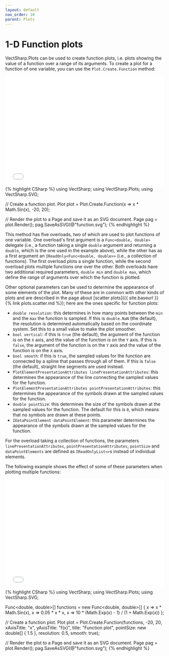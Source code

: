 ```yaml
---
layout: default
nav_order: 10
parent: Plots
---
```


# 1-D Function plots

VectSharp.Plots can be used to create function plots, i.e. plots showing the value of a function over a range of its arguments. To create a plot for a function of one variable, you can use the `Plot.Create.Function` method:

<div class="code-example">
    <iframe src="assets/images/plots/function.svg" style="width: 100%; height: 25em; border: 0px solid black"></iframe>
</div>
{% highlight CSharp %}
using VectSharp;
using VectSharp.Plots;
using VectSharp.SVG;

// Create a function plot.
Plot plot = Plot.Create.Function(x => x * Math.Sin(x), -20, 20);

// Render the plot to a Page and save it as an SVG document.
Page pag = plot.Render();
pag.SaveAsSVG(@"function.svg");
{% endhighlight %}

This method has five overloads, two of which are used to plot functions of one variable. One overload's first argument is a `Func<double, double>` delegate (i.e., a function taking a single `double` argument and returning a `double`, which is the one used in the example above), while the other has as a first argument an `IReadOnly<Func<double, double>>` (i.e., a collection of functions). The first overload plots a single function, while the second overload plots multiple functions one over the other. Both overloads have two additional required parameters, `double min` and `double max`, which define the range of arguments over which the function is plotted.

Other optional parameters can be used to determine the appearance of some elements of the plot. Many of these are in common with other kinds of plots and are described in the page about [scatter plots]({{ site.baseurl }}{% link plots.scatter.md %}); here are the ones specific for function plots:

* `double resolution`: this determines in how many points between the `min` and the `max` the function is sampled. If this is `double.NaN` (the default), the resolution is determined automatically based on the coordinate system. Set this to a small value to make the plot smoother.
* `bool vertical`: if this is `true` (the default), the argument of the function is on the `X` axis, and the value of the function is on the `Y` axis. If this is `false`, the argument of the function is on the `Y` axis and the value of the function is on the `X` axis.
* `bool smooth`: if this is `true`, the sampled values for the function are connected by a spline that passes through all of them. If this is `false` (the default), straight line segments are used instead.
* `PlotElementPresentationAttributes linePresentationAttributes`: this determines the appearance of the line connecting the sampled values for the function.
* `PlotElementPresentationAttributes pointPresentationAttributes`: this determines the appearance of the symbols drawn at the sampled values for the function.
* `double pointSize`: this determines the size of the symbols drawn at the sampled values for the function. The default for this is `0`, which means that no symbols are drawn at these points.
* `IDataPointElement dataPointElement`: this parameter determines the appearance of the symbols drawn at the sampled values for the function.

For the overload taking a collection of functions, the parameters `linePresentationAttributes`, `pointPresentationAttributes`, `pointSize` and `dataPointElements` are defined as `IReadOnlyList<>`s instead of individual elements.

The following example shows the effect of some of these parameters when plotting multiple functions:

<div class="code-example">
    <iframe src="assets/images/plots/function2.svg" style="width: 100%; height: 25em; border: 0px solid black"></iframe>
</div>
{% highlight CSharp %}
using VectSharp;
using VectSharp.Plots;
using VectSharp.SVG;

Func<double, double>[] functions = new Func<double, double>[]
{
    x => x * Math.Sin(x),
    x => 0.05 * x * x,
    x => 10 * (Math.Exp(x) - 1) / (1 + Math.Exp(x))
};

// Create a function plot.
Plot plot = Plot.Create.Function(functions, -20, 20,
    xAxisTitle: "x", yAxisTitle: "f(x)", title: "Function plot",
    pointSize: new double[] { 1.5 }, resolution: 0.5, smooth: true);

// Render the plot to a Page and save it as an SVG document.
Page pag = plot.Render();
pag.SaveAsSVG(@"function.svg");
{% endhighlight %}

